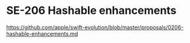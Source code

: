# SE-206 Hashable enhancements

https://github.com/apple/swift-evolution/blob/master/proposals/0206-hashable-enhancements.md
